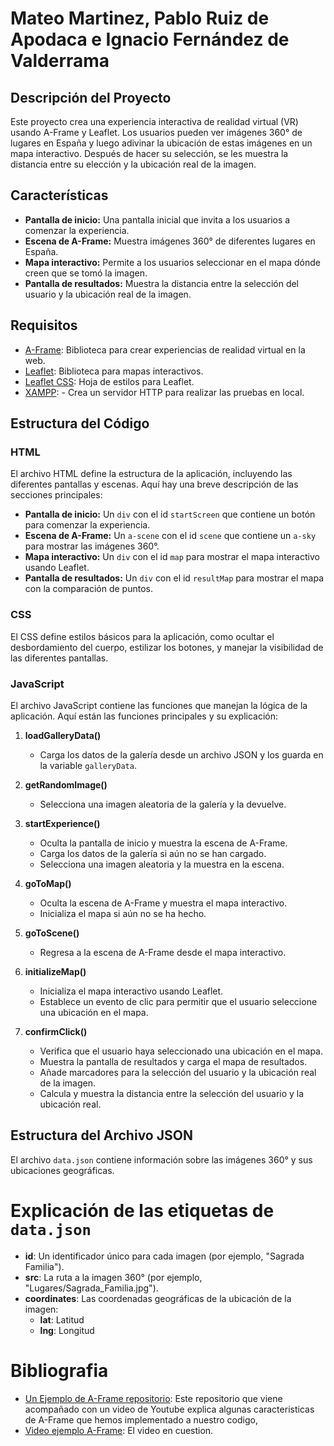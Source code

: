 # Mateo Martinez, Pablo Ruiz de Apodaca e Ignacio Fernández de Valderrama

## Descripción del Proyecto

Este proyecto crea una experiencia interactiva de realidad virtual (VR) usando A-Frame y Leaflet. Los usuarios pueden ver imágenes 360° de lugares en España y luego adivinar la ubicación de estas imágenes en un mapa interactivo. Después de hacer su selección, se les muestra la distancia entre su elección y la ubicación real de la imagen.

## Características

- **Pantalla de inicio:** Una pantalla inicial que invita a los usuarios a comenzar la experiencia.
- **Escena de A-Frame:** Muestra imágenes 360° de diferentes lugares en España.
- **Mapa interactivo:** Permite a los usuarios seleccionar en el mapa dónde creen que se tomó la imagen.
- **Pantalla de resultados:** Muestra la distancia entre la selección del usuario y la ubicación real de la imagen.

## Requisitos

- [A-Frame](https://aframe.io/releases/1.4.2/aframe.min.js): Biblioteca para crear experiencias de realidad virtual en la web.
- [Leaflet](https://unpkg.com/leaflet@1.9.4/dist/leaflet.js): Biblioteca para mapas interactivos.
- [Leaflet CSS](https://unpkg.com/leaflet@1.9.4/dist/leaflet.css): Hoja de estilos para Leaflet.
- [XAMPP](https://www.apachefriends.org/es/index.html): - Crea un servidor HTTP para realizar las pruebas en local. 

## Estructura del Código

### HTML

El archivo HTML define la estructura de la aplicación, incluyendo las diferentes pantallas y escenas. Aquí hay una breve descripción de las secciones principales:

- **Pantalla de inicio:** Un `div` con el id `startScreen` que contiene un botón para comenzar la experiencia.
- **Escena de A-Frame:** Un `a-scene` con el id `scene` que contiene un `a-sky` para mostrar las imágenes 360°.
- **Mapa interactivo:** Un `div` con el id `map` para mostrar el mapa interactivo usando Leaflet.
- **Pantalla de resultados:** Un `div` con el id `resultMap` para mostrar el mapa con la comparación de puntos.

### CSS

El CSS define estilos básicos para la aplicación, como ocultar el desbordamiento del cuerpo, estilizar los botones, y manejar la visibilidad de las diferentes pantallas.

### JavaScript

El archivo JavaScript contiene las funciones que manejan la lógica de la aplicación. Aquí están las funciones principales y su explicación:

1. **loadGalleryData()**

   - Carga los datos de la galería desde un archivo JSON y los guarda en la variable `galleryData`.

2. **getRandomImage()**

   - Selecciona una imagen aleatoria de la galería y la devuelve.

3. **startExperience()**

   - Oculta la pantalla de inicio y muestra la escena de A-Frame.
   - Carga los datos de la galería si aún no se han cargado.
   - Selecciona una imagen aleatoria y la muestra en la escena.

4. **goToMap()**

   - Oculta la escena de A-Frame y muestra el mapa interactivo.
   - Inicializa el mapa si aún no se ha hecho.

5. **goToScene()**

   - Regresa a la escena de A-Frame desde el mapa interactivo.

6. **initializeMap()**

   - Inicializa el mapa interactivo usando Leaflet.
   - Establece un evento de clic para permitir que el usuario seleccione una ubicación en el mapa.

7. **confirmClick()**
   - Verifica que el usuario haya seleccionado una ubicación en el mapa.
   - Muestra la pantalla de resultados y carga el mapa de resultados.
   - Añade marcadores para la selección del usuario y la ubicación real de la imagen.
   - Calcula y muestra la distancia entre la selección del usuario y la ubicación real.

## Estructura del Archivo JSON

El archivo `data.json` contiene información sobre las imágenes 360° y sus ubicaciones geográficas.

# Explicación de las etiquetas de `data.json`

- **id**: Un identificador único para cada imagen (por ejemplo, "Sagrada Familia").
- **src**: La ruta a la imagen 360° (por ejemplo, "Lugares/Sagrada_Familia.jpg").
- **coordinates**: Las coordenadas geográficas de la ubicación de la imagen:
  - **lat**: Latitud
  - **lng**: Longitud
# Bibliografia
- [Un Ejemplo de A-Frame repositorio](https://github.com/tcrurav/A-Frame-Example): Este repositorio que viene acompañado con un video de Youtube explica algunas caracteristicas de A-Frame que hemos implementado a nuestro codigo,
- [Video ejemplo A-Frame](https://youtu.be/GHzStTeFztM): El video en cuestion.

